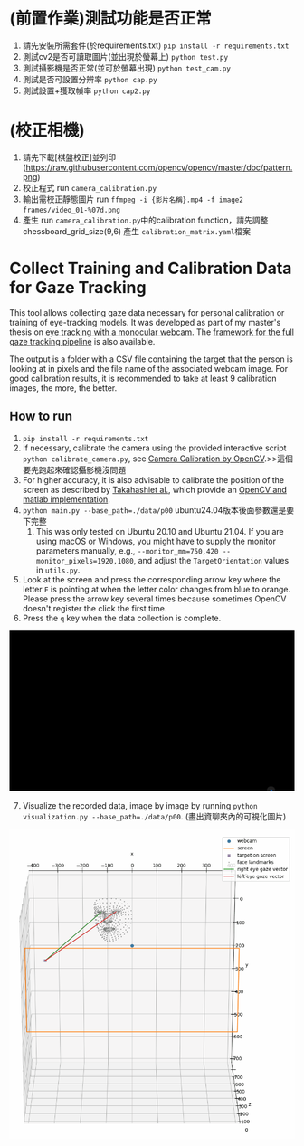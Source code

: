 # (前置作業)測試功能是否正常
1. 請先安裝所需套件(於requirements.txt) `pip install -r requirements.txt`
2. 測試cv2是否可讀取圖片(並出現於螢幕上) `python test.py`
3. 測試攝影機是否正常(並可於螢幕出現) `python test_cam.py`
4. 測試是否可設置分辨率 `python cap.py`
5. 測試設置+獲取幀率 `python cap2.py`

# (校正相機)
1. 請先下載[棋盤校正]並列印(https://raw.githubusercontent.com/opencv/opencv/master/doc/pattern.png)  
2. 校正程式 run `camera_calibration.py`  
3. 輸出需校正靜態圖片 run `ffmpeg -i {影片名稱}.mp4 -f image2 frames/video_01-%07d.png`  
4. 產生 run `camera_calibration.py`中的calibration function，請先調整chessboard_grid_size(9,6) 產生 `calibration_matrix.yaml`檔案

# Collect Training and Calibration Data for Gaze Tracking

This tool allows collecting gaze data necessary for personal calibration or training of eye-tracking models. It was developed as part of my master's thesis on [eye tracking with a monocular webcam](https://github.com/pperle/gaze-tracking).
The [framework for the full gaze tracking pipeline](https://github.com/pperle/gaze-tracking-pipeline) is also available.

The output is a folder with a CSV file containing the target that the person is looking at in pixels and the file name of the associated webcam image. For good calibration results, it is recommended to take at least 9 calibration images, the more, the better.

## How to run

1. `pip install -r requirements.txt`
2. If necessary, calibrate the camera using the provided interactive script `python calibrate_camera.py`, see [Camera Calibration by OpenCV](https://docs.opencv.org/4.5.3/dc/dbb/tutorial_py_calibration.html).>>這個要先跑起來確認攝影機沒問題
3. For higher accuracy, it is also advisable to calibrate the position of the screen as described by [Takahashiet al.](https://doi.org/10.2197/ipsjtcva.8.11), which provide an [OpenCV and matlab implementation](https://github.com/computer-vision/takahashi2012cvpr).
4. `python main.py --base_path=./data/p00`  ubuntu24.04版本後面參數還是要下完整
   1. This was only tested on Ubuntu 20.10 and Ubuntu 21.04. If you are using macOS or Windows, you might have to supply the monitor parameters manually, e.g., `--monitor_mm=750,420 --monitor_pixels=1920,1080`, and adjust the `TargetOrientation` values in `utils.py`.
5. Look at the screen and press the corresponding arrow key where the letter `E` is pointing at when the letter color changes from blue to orange. Please press the arrow key several times because sometimes OpenCV doesn't register the click the first time.
6. Press the `q` key when the data collection is complete.

![data collection example](./docs/demo.gif)

7. Visualize the recorded data, image by image by running `python visualization.py --base_path=./data/p00`.
(畫出資聊夾內的可視化圖片)

![visualization example](./docs/3d_plot.gif)
